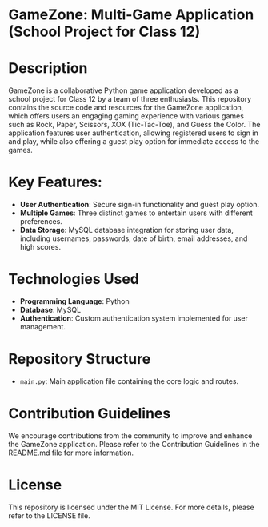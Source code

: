# GameZone: Multi-Game Application (School Project for Class 12)

# Description
GameZone is a collaborative Python game application developed as a school project for Class 12 by a team of three enthusiasts. This repository contains the source code and resources for the GameZone application, which offers users an engaging gaming experience with various games such as Rock, Paper, Scissors, XOX (Tic-Tac-Toe), and Guess the Color. The application features user authentication, allowing registered users to sign in and play, while also offering a guest play option for immediate access to the games. 

# Key Features:
- **User Authentication**: Secure sign-in functionality and guest play option.
- **Multiple Games**: Three distinct games to entertain users with different preferences.
- **Data Storage**: MySQL database integration for storing user data, including usernames, passwords, date of birth, email addresses, and high scores.

# Technologies Used
- **Programming Language**: Python
- **Database**: MySQL
- **Authentication**: Custom authentication system implemented for user management.

# Repository Structure
- `main.py`: Main application file containing the core logic and routes.

# Contribution Guidelines
We encourage contributions from the community to improve and enhance the GameZone application. Please refer to the Contribution Guidelines in the README.md file for more information.

# License
This repository is licensed under the MIT License. For more details, please refer to the LICENSE file.

